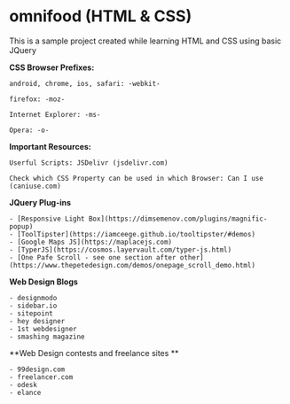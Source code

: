 # omnifood (HTML & CSS)
 
This is a sample project created while learning HTML and CSS using basic JQuery

**CSS Browser Prefixes:**

    android, chrome, ios, safari: -webkit-

    firefox: -moz-

    Internet Explorer: -ms-

    Opera: -o-


**Important Resources:**

    Userful Scripts: JSDelivr (jsdelivr.com)

    Check which CSS Property can be used in which Browser: Can I use (caniuse.com)


**JQuery Plug-ins**

    - [Responsive Light Box](https://dimsemenov.com/plugins/magnific-popup)
    - [ToolTipster](https://iamceege.github.io/tooltipster/#demos)
    - [Google Maps JS](https://maplacejs.com)
    - [TyperJS](https://cosmos.layervault.com/typer-js.html)
    - [One Pafe Scroll - see one section after other](https://www.thepetedesign.com/demos/onepage_scroll_demo.html)



**Web Design Blogs**

    - designmodo
    - sidebar.io
    - sitepoint
    - hey designer
    - 1st webdesigner
    - smashing magazine

**Web Design contests and freelance sites **

    - 99design.com
    - freelancer.com
    - odesk
    - elance
